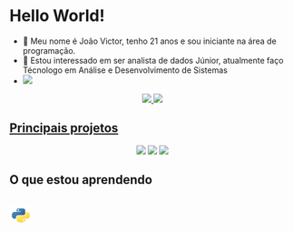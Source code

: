 # Hello World!

- 👋 Meu nome é João Victor, tenho 21 anos e sou iniciante na área de programação.
- 👀 Estou interessado em ser analista de dados Júnior, atualmente faço Técnologo em Análise e Desenvolvimento de Sistemas
- <a href="https://www.linkedin.com/in/joaovictornogueira/" target="_blank"><img src="https://img.shields.io/badge/-LinkedIn-%230077B5?style=for-the-badge&logo=linkedin&logoColor=white" target="_blank"></a>

<div align="center">
  <a href="https://github.com/joaovnogueira">
  <img height="180em" src="https://github-readme-stats.vercel.app/api?username=joaovnogueira&show_icons=true&theme=midnight-purple&include_all_commits=true&count_private=true"/>
  <img height="180em" src="https://github-readme-stats.vercel.app/api/top-langs/?username=joaovnogueira&layout=compact&langs_count=7&theme=midnight-purple"/>
</div>
  
## Principais projetos
<div align="center">
  <a href="https://github.com/joaovnogueira/ignews"><img height="100em"  src="https://github-readme-stats.vercel.app/api/pin/?username=joaovnogueira&repo=introducao_pandas&theme=jolly"/></a>
  <a href="https://github.com/joaovnogueira/Portfolio_Juliana"><img height="100em"  src="https://github-readme-stats.vercel.app/api/pin/?username=joaovnogueira&repo=Portfolio-Juliana&theme=jolly"/></a>
  <a href="https://github.com/joaovnogueira/dtmoney"><img height="100em"  src="https://github-readme-stats.vercel.app/api/pin/?username=joaovnogueira&repo=dtmoney&theme=jolly"/></a>
</div>
  
## O que estou aprendendo
<div style="display: inline_block"><br>
  <img align="center" alt="Rafa-Js" height="30" width="40" src="https://raw.githubusercontent.com/devicons/devicon/master/icons/python/python-original.svg">
</div>
  



<!---
joaovnogueira/joaovnogueira is a ✨ special ✨ repository because its `README.md` (this file) appears on your GitHub profile.
You can click the Preview link to take a look at your changes.
--->
